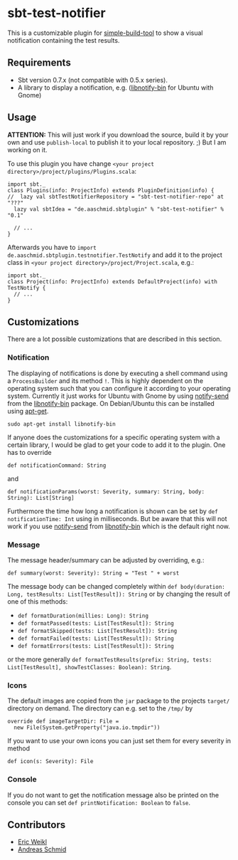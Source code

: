 sbt-test-notifier
=================

This is a customizable plugin for [simple-build-tool](http://code.google.com/p/simple-build-tool/) 
to show a visual notification containing the test results. 


Requirements
------------

* Sbt version 0.7.x (not compatible with 0.5.x series).
* A library to display a notification, e.g. 
([libnotify-bin](https://launchpad.net/ubuntu/maverick/+package/libnotify-bin) 
for Ubuntu with Gnome)


Usage
-----

**ATTENTION:** This will just work if you download the source, build it by your own and
use `publish-local` to publish it to your local repository. ;)
But I am working on it.


To use this plugin you have change `<your project directory>/project/plugins/Plugins.scala`:

    import sbt._
    class Plugins(info: ProjectInfo) extends PluginDefinition(info) {
    //  lazy val sbtTestNotifierRepository = "sbt-test-notifier-repo" at "???"
      lazy val sbtIdea = "de.aaschmid.sbtplugin" % "sbt-test-notifier" % "0.1"

      // ...
    }

Afterwards you have to `import de.aaschmid.sbtplugin.testnotifier.TestNotify` and add it 
to the project class in `<your project directory>/project/Project.scala`, e.g.:

    import sbt._
    class Project(info: ProjectInfo) extends DefaultProject(info) with TestNotify {
      // ...
    }


Customizations
--------------

There are a lot possible customizations that are described in this section. 


### Notification

The displaying of notifications is done by executing a shell command using a 
`ProcessBuilder` and its method `!`. This is highly dependent on the operating 
system such that you can configure it according to your operating system. 
Currently it just works for Ubuntu with Gnome by using 
[notify-send](http://manpages.ubuntu.com/manpages/maverick/man1/notify-send.1.html) 
from the [libnotify-bin](https://launchpad.net/ubuntu/maverick/+package/libnotify-bin) 
package. On Debian/Ubuntu this can be installed using 
[apt-get](http://manpages.ubuntu.com/manpages/maverick/en/man8/apt-get.8.html).

    sudo apt-get install libnotify-bin

If anyone does the customizations for a specific operating system with a certain 
library, I would be glad to get your code to add it to the plugin. One has to 
override 

    def notificationCommand: String

and

    def notificationParams(worst: Severity, summary: String, body: String): List[String]

Furthermore the time how long a notification is shown can be set by 
`def notificationTime: Int` using in milliseconds. But be aware that this will not work 
if you use [notify-send](http://manpages.ubuntu.com/manpages/maverick/man1/notify-send.1.html)
from [libnotify-bin](https://launchpad.net/ubuntu/maverick/+package/libnotify-bin) which is 
the default right now.


### Message

The message header/summary can be adjusted by overriding, e.g.:

    def summary(worst: Severity): String = "Test " + worst

The message body can be changed completely within 
`def body(duration: Long, testResults: List[TestResult]): String` or by 
changing the result of one of this methods: 

* `def formatDuration(millies: Long): String`
* `def formatPassed(tests: List[TestResult]): String`
* `def formatSkipped(tests: List[TestResult]): String`
* `def formatFailed(tests: List[TestResult]): String`
* `def formatErrors(tests: List[TestResult]): String`

or the more generally 
`def formatTestResults(prefix: String, tests: List[TestResult], showTestClasses: Boolean): String`.

### Icons

The default images are copied from the `jar` package to the projects `target/` 
directory on demand. The directory can e.g. set to the `/tmp/` by

    override def imageTargetDir: File =
      new File(System.getProperty("java.io.tmpdir"))

If you want to use your own icons you can just set them for every severity in method

    def icon(s: Severity): File


### Console

If you do not want to get the notification message also be printed on the console 
you can set `def printNotification: Boolean` to `false`.


Contributors
------------

* [Eric Weikl](https://github.com/ericweikl)
* [Andreas Schmid](https://github.com/aaschmid)

